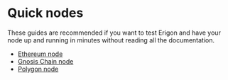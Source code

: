# Quick nodes

These guides are recommended if you want to test Erigon and have your node up and running in minutes without reading all the documentation.

- [Ethereum node](nodes/ethereum.md)
- [Gnosis Chain node](nodes/gnosis.md)
- [Polygon node](nodes/polygon.md)
